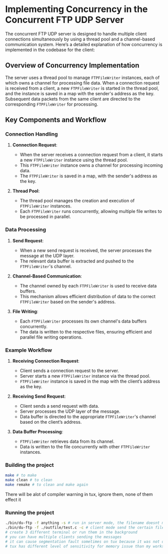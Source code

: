 # Implementing Concurrency in the Concurrent FTP UDP Server

The concurrent FTP UDP server is designed to handle multiple client connections simultaneously by using a thread pool and a channel-based communication system. Here’s a detailed explanation of how concurrency is implemented in the codebase for the client:

## Overview of Concurrency Implementation

The server uses a thread pool to manage `FTPFileWriter` instances, each of which owns a channel for processing file data. When a connection request is received from a client, a new `FTPFileWriter` is started in the thread pool, and the instance is saved in a map with the sender's address as the key. Subsequent data packets from the same client are directed to the corresponding `FTPFileWriter` for processing.

## Key Components and Workflow

### Connection Handling

1. **Connection Request**:
   - When the server receives a connection request from a client, it starts a new `FTPFileWriter` instance using the thread pool.
   - This `FTPFileWriter` instance owns a channel for processing incoming data.
   - The `FTPFileWriter` is saved in a map, with the sender's address as the key.

2. **Thread Pool**:
   - The thread pool manages the creation and execution of `FTPFileWriter` instances.
   - Each `FTPFileWriter` runs concurrently, allowing multiple file writes to be processed in parallel.

### Data Processing

1. **Send Request**:
   - When a new send request is received, the server processes the message at the UDP layer.
   - The relevant data buffer is extracted and pushed to the `FTPFileWriter`'s channel.

2. **Channel-Based Communication**:
   - The channel owned by each `FTPFileWriter` is used to receive data buffers.
   - This mechanism allows efficient distribution of data to the correct `FTPFileWriter` based on the sender's address.

3. **File Writing**:
   - Each `FTPFileWriter` processes its own channel's data buffers concurrently.
   - The data is written to the respective files, ensuring efficient and parallel file writing operations.

### Example Workflow

1. **Receiving Connection Request**:
   - Client sends a connection request to the server.
   - Server starts a new `FTPFileWriter` instance via the thread pool.
   - `FTPFileWriter` instance is saved in the map with the client’s address as the key.

2. **Receiving Send Request**:
   - Client sends a send request with data.
   - Server processes the UDP layer of the message.
   - Data buffer is directed to the appropriate `FTPFileWriter`'s channel based on the client’s address.

3. **Data Buffer Processing**:
   - `FTPFileWriter` retrieves data from its channel.
   - Data is written to the file concurrently with other `FTPFileWriter` instances.

### Building the project

```bash
make # to make
make clean # to clean
make remake # to clean and make again
```

There will be alot of compiler warning in tux, ignore them, none of them effect it

### Running the project

```bash
./bin/du-ftp -f anything -s # run in server mode, the filename doesnt matter becuase it is getting the filename from the client
./bin/du-ftp -f ./outfile/test.c -c # client mode send the certain file
# create 3 different terminal or run them in the background
# you can have multiple clients sending the messages
# it can cause segmentation fault sometimes on tux because it was not developed on tux,
# tux has different level of sensitivity for memory issue than my workstation so if it causes seg fault try again please
```